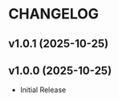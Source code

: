 # CHANGELOG

<!-- version list -->

## v1.0.1 (2025-10-25)


## v1.0.0 (2025-10-25)

- Initial Release
